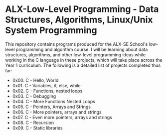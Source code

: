 <h1> ALX-Low-Level Programming - Data Structures, Algorithms, Linux/Unix System Programming</h1>

<p>This repository contains programs produced for the ALX-SE School's low-level programming and algorithm course. I will be learning about data structures, algorithms, and other low-level programming ideas while working in the C language in these projects, which will take place across the Year 1 curriculum. The following is a detailed list of projects completed thus far:</p>

<ul>
<li>0x00. C - Hello, World</li>
<li>0x01. C - Variables, if, else, while</li>
<li>0x02. C - Functions, nested loops</li>
<li>0x03. C - Debugging</li>
<li>0x04. C - More Functions Nested Loops</li>
<li>0x05. C - Pointers, Arrays and Strings</li>
<li>0x06. C - More pointers, arrays and strings</li>
<li>0x07. C - Even more pointers, arrays and strings</li>
<li>0x08. C - Recursion</li>
<li>0x09. C - Static libraries</li>
</ul>
